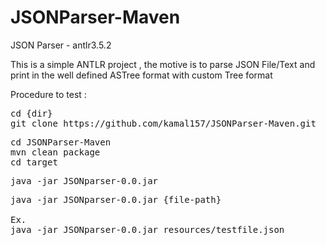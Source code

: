 # JSONParser-Maven
JSON Parser - antlr3.5.2

This is a simple ANTLR project , the motive is to parse JSON File/Text and print in the well defined ASTree format with custom Tree format

Procedure to test :

<pre>
cd {dir}
git clone https://github.com/kamal157/JSONParser-Maven.git 
</pre>

<pre>
cd JSONParser-Maven
mvn clean package 
cd target
</pre>


<pre>
java -jar JSONparser-0.0.jar
</pre>

<pre>
java -jar JSONparser-0.0.jar {file-path}

Ex. 
java -jar JSONparser-0.0.jar resources/testfile.json
</pre>

